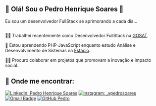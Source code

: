 ## 🚀 Olá! Sou o Pedro Henrique Soares 👋
Eu sou um desenvolvedor FullStack se aprimorando a cada dia...
##
👩‍💻 Trabalhei recentemente como Desenvolvedor FullStack na <a href="https://www.gosat.org/">GOSAT</a>.

🧠 Estou aprendendo PHP-JavaScript enquanto estudo Análise e Desenvolvimento de Sistemas na <a href="https://estacio.br/">Estácio</a>.

👯‍♀️ Procuro colaborar em projetos que promovam a inovação e impacto social.

## 🔗 Onde me encontrar:
[![Linkedin: Pedro Henrique Soares](https://img.shields.io/badge/-PedroHenriqueSoares-blue?style=flat-square&logo=Linkedin&logoColor=white&link=)](https://www.linkedin.com/in/pedrohs07041999/)
[![Instagram: _ypedrosoares](https://img.shields.io/badge/-@ypedrosoares-blue?style=flat-square&logo=Instagram&logoColor=white&link=)](https://www.instagram.com/ypedrosoares/)
[![Gmail Badge](https://img.shields.io/badge/-pedro.soaressh@gmail.com-006bed?style=flat-square&logo=Gmail&logoColor=white&link=mailto:pedro.soaressh@gmail.com)](mailto:pedro.soaressh@gmail.com)
[![GitHub Pedro]( https://img.shields.io/github/followers/1PedroSoares?label=follow&style=social)](https://github.com/1PedroSoares)


<!---
1PedroSoares/1PedroSoares is a ✨ special ✨ repository because its `README.md` (this file) appears on your GitHub profile.
You can click the Preview link to take a look at your changes.
--->
